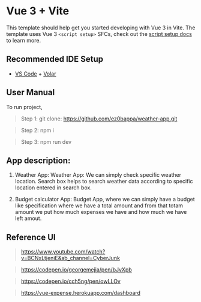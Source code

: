 # Vue 3 + Vite

This template should help get you started developing with Vue 3 in Vite. The template uses Vue 3 `<script setup>` SFCs, check out the [script setup docs](https://v3.vuejs.org/api/sfc-script-setup.html#sfc-script-setup) to learn more.

## Recommended IDE Setup

- [VS Code](https://code.visualstudio.com/) + [Volar](https://marketplace.visualstudio.com/items?itemName=Vue.volar)

## User Manual
To run project,

> Step 1: git clone: https://github.com/ez0bappa/weather-app.git

> Step 2: npm i

> Step 3: npm run dev

## App description: 

1. Weather App:
     Weather App: We can simply check specific weather location. Search box helps to search weather data according to specific location entered in search box.

2. Budget calculator App: 
     Budget App, where we can simply have a budget like specification where we have a total amount and from that totam amount we put how much expenses we have and how much we have left amout. 



## Reference UI
> https://www.youtube.com/watch?v=BCNxLtjeniE&ab_channel=CyberJunk

> https://codepen.io/georgemejia/pen/bJvXpb

> https://codepen.io/cch5ng/pen/owLLOv

> https://vue-expense.herokuapp.com/dashboard


